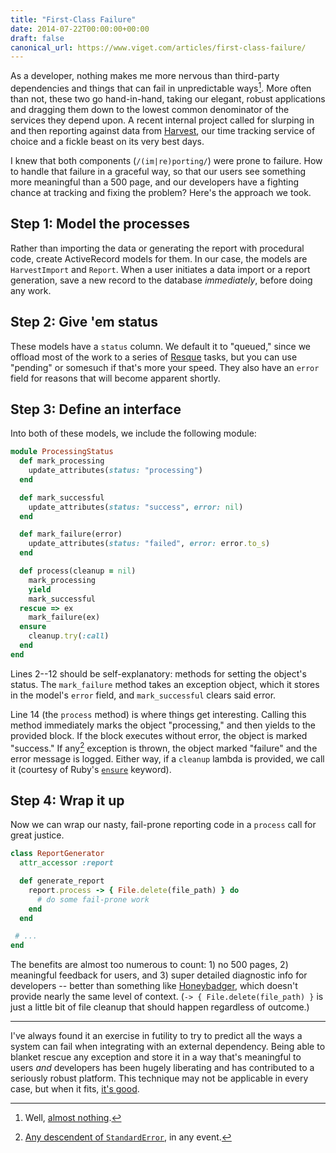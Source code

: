 ```yaml
---
title: "First-Class Failure"
date: 2014-07-22T00:00:00+00:00
draft: false
canonical_url: https://www.viget.com/articles/first-class-failure/
---
```


As a developer, nothing makes me more nervous than third-party
dependencies and things that can fail in unpredictable
ways[^1]. More often
than not, these two go hand-in-hand, taking our elegant, robust
applications and dragging them down to the lowest common denominator of
the services they depend upon. A recent internal project called for
slurping in and then reporting against data from
[Harvest](http://www.getharvest.com/), our time tracking service of
choice and a fickle beast on its very best days.

I knew that both components (`/(im|re)porting/`) were prone to failure.
How to handle that failure in a graceful way, so that our users see
something more meaningful than a 500 page, and our developers have a
fighting chance at tracking and fixing the problem? Here's the approach
we took.

## Step 1: Model the processes

Rather than importing the data or generating the report with procedural
code, create ActiveRecord models for them. In our case, the models are
`HarvestImport` and `Report`. When a user initiates a data import or a
report generation, save a new record to the database *immediately*,
before doing any work.

## Step 2: Give 'em status

These models have a `status` column. We default it to "queued," since we
offload most of the work to a series of [Resque](http://resquework.org/)
tasks, but you can use "pending" or somesuch if that's more your speed.
They also have an `error` field for reasons that will become apparent
shortly.

## Step 3: Define an interface

Into both of these models, we include the following module:

```ruby
module ProcessingStatus
  def mark_processing
    update_attributes(status: "processing")
  end

  def mark_successful
    update_attributes(status: "success", error: nil)
  end

  def mark_failure(error)
    update_attributes(status: "failed", error: error.to_s)
  end

  def process(cleanup = nil)
    mark_processing
    yield
    mark_successful
  rescue => ex
    mark_failure(ex)
  ensure
    cleanup.try(:call)
  end
end
```

Lines 2--12 should be self-explanatory: methods for setting the object's
status. The `mark_failure` method takes an exception object, which it
stores in the model's `error` field, and `mark_successful` clears said
error.

Line 14 (the `process` method) is where things get interesting. Calling
this method immediately marks the object "processing," and then yields
to the provided block. If the block executes without error, the object
is marked "success." If any[^2] exception is thrown, the object marked "failure" and the
error message is logged. Either way, if a `cleanup` lambda is provided,
we call it (courtesy of Ruby's
[`ensure`](http://ruby.activeventure.com/usersguide/rg/ensure.html)
keyword).

## Step 4: Wrap it up

Now we can wrap our nasty, fail-prone reporting code in a `process` call
for great justice.

```ruby
class ReportGenerator
  attr_accessor :report

  def generate_report
    report.process -> { File.delete(file_path) } do
      # do some fail-prone work
    end
  end

 # ...
end
```

The benefits are almost too numerous to count: 1) no 500 pages, 2)
meaningful feedback for users, and 3) super detailed diagnostic info for
developers -- better than something like
[Honeybadger](https://www.honeybadger.io/), which doesn't provide nearly
the same level of context. (`-> { File.delete(file_path) }` is just a
little bit of file cleanup that should happen regardless of outcome.)

***

I've always found it an exercise in futility to try to predict all the
ways a system can fail when integrating with an external dependency.
Being able to blanket rescue any exception and store it in a way that's
meaningful to users *and* developers has been hugely liberating and has
contributed to a seriously robust platform. This technique may not be
applicable in every case, but when it fits, [it's
good](https://www.youtube.com/watch?v=HNfciDzZTNM&t=1m40s).

[^1]: Well, [almost nothing](https://github.com/github/hubot/blob/master/src/scripts/google-images.coffee#L5).
[^2]: [Any descendent of `StandardError`](http://stackoverflow.com/a/10048406), in any event.
